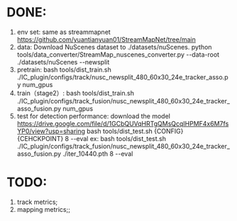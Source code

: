 # DONE:
1. env set: same as streammapnet https://github.com/yuantianyuan01/StreamMapNet/tree/main
2. data: 
    Download NuScenes dataset to ./datasets/nuScenes.
    python tools/data_converter/StreamMap_nuscenes_converter.py --data-root ./datasets/nuScenes --newsplit
3. pretrain: 
bash tools/dist_train.sh ./IC_plugin/configs/track/nusc_newsplit_480_60x30_24e_tracker_asso.py num_gpus
4. train（stage2）:
bash tools/dist_train.sh ./IC_plugin/configs/track_fusion/nusc_newsplit_480_60x30_24e_tracker_asso_fusion.py num_gpus
5. test for detection performance:
download the model https://drive.google.com/file/d/1GCbQUVqHRTgQMsQcqIHPMF4x6M7fsYP0/view?usp=sharing
bash tools/dist_test.sh {CONFIG} {CEHCKPOINT} 8 --eval
ex:  bash tools/dist_test.sh ./IC_plugin/configs/track_fusion/nusc_newsplit_480_60x30_24e_tracker_asso_fusion.py ./iter_10440.pth 8 --eval

# TODO:
1. track metrics;
2. mapping metrics;;

